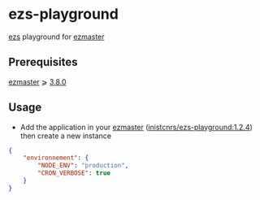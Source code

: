 # ezs-playground


[ezs](https://inist-cnrs.github.io/ezs/#/?id=ezs) playground for [ezmaster](https://github.com/Inist-CNRS/ezmaster)

## Prerequisites

[ezmaster](https://github.com/Inist-CNRS/ezmaster) ⩾ [3.8.0](https://github.com/Inist-CNRS/ezmaster#ezmaster-380)

## Usage

- Add the application in your [ezmaster](https://github.com/Inist-CNRS/ezmaster) ([inistcnrs/ezs-playground:1.2.4](https://hub.docker.com/r/inistcnrs/ezs-playground/1.2.4/)) then create a new instance

```json
{
    "environnement": {
        "NODE_ENV": "production",
        "CRON_VERBOSE": true
    }
}
```
